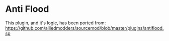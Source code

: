 ﻿# Anti Flood

This plugin, and it's logic, has been ported from: https://github.com/alliedmodders/sourcemod/blob/master/plugins/antiflood.sp